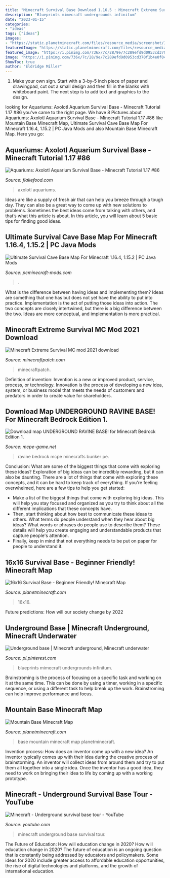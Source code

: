 ```yaml
---
title: "Minecraft Survival Base Download 1.16.5 : Minecraft Extreme Survival Mc Mod 2021 Download"
description: "Blueprints mimecraft undergrounds infinitum"
date: "2023-01-15"
categories:
- "ideas"
tags: ["ideas"]
images:
- "https://static.planetminecraft.com/files/resource_media/screenshot/1211/ScreenShot008_1688254.jpg"
featuredImage: "https://static.planetminecraft.com/files/resource_media/screenshot/1211/ScreenShot008_1688254.jpg"
featured_image: "https://i.pinimg.com/736x/7c/28/9e/7c289efd9d0953cd370f1b4e0f04a325.jpg"
image: "https://i.pinimg.com/736x/7c/28/9e/7c289efd9d0953cd370f1b4e0f04a325.jpg"
ShowToc: true
author: "Eldridge Miller"
---
```



1. Make your own sign. Start with a 3-by-5 inch piece of paper and drawingpad, cut out a small design and then fill in the blanks with whiteboard paint. The next step is to add text and graphics to the design.

	

		
looking for Aquariums: Axolotl Aquarium Survival Base - Minecraft Tutorial 1.17 #86 you've came to the right page. We have 8 Pictures about Aquariums: Axolotl Aquarium Survival Base - Minecraft Tutorial 1.17 #86 like Mountain Base Minecraft Map, Ultimate Survival Cave Base Map For Minecraft 1.16.4, 1.15.2 | PC Java Mods and also Mountain Base Minecraft Map. Here you go:
		
    
## Aquariums: Axolotl Aquarium Survival Base - Minecraft Tutorial 1.17 #86

<img loading=lazy src="https://www.flakefood.com/wp-content/uploads/2021/03/1615267204_maxresdefault.jpg" onerror="this.onerror=null;this.src='https://tse3.mm.bing.net/th?id=OIP.jalJIiirM-MIptrhDH6G8wHaEK&amp;pid=15.1';" alt="Aquariums: Axolotl Aquarium Survival Base - Minecraft Tutorial 1.17 #86">

_Source: flakefood.com_

>axolotl aquariums. 

	

Ideas are like a supply of fresh air that can help you breeze through a tough day. They can also be a great way to come up with new solutions to problems. Sometimes the best ideas come from talking with others, and that’s what this article is about. In this article, you will learn about 5 basic tips for finding good ideas.

    
## Ultimate Survival Cave Base Map For Minecraft 1.16.4, 1.15.2 | PC Java Mods

<img loading=lazy src="https://pcminecraft-mods.com/wp-content/uploads/2020/09/Screenshot_10-740x420.jpg" onerror="this.onerror=null;this.src='https://tse1.mm.bing.net/th?id=OIP.f7HjOon7p57E-TmxfSUXpwHaEN&amp;pid=15.1';" alt="Ultimate Survival Cave Base Map For Minecraft 1.16.4, 1.15.2 | PC Java Mods">

_Source: pcminecraft-mods.com_

>. 

	

What is the difference between having ideas and implementing them?
Ideas are something that one has but does not yet have the ability to put into practice. Implementation is the act of putting those ideas into action. The two concepts are closely intertwined, but there is a big difference between the two. Ideas are more conceptual, and implementation is more practical.

    
## Minecraft Extreme Survival MC Mod 2021 Download

<img loading=lazy src="https://files.minecraftpatch.com/addons/extreme-survival-mc/screenshots/extreme-survival-mc-scr-1.png" onerror="this.onerror=null;this.src='https://tse3.mm.bing.net/th?id=OIP.uTHcs-B7xn3dXiZkpcKQOgHaHa&amp;pid=15.1';" alt="Minecraft Extreme Survival MC mod 2021 download">

_Source: minecraftpatch.com_

>minecraftpatch. 

	

Definition of invention:
Invention is a new or improved product, service, process, or technology. Innovation is the process of developing a new idea, system, or business model that meets the needs of customers and predators in order to create value for shareholders.

    
## Download Map UNDERGROUND RAVINE BASE! For Minecraft Bedrock Edition 1.

<img loading=lazy src="http://mcpe-game.net/uploads/posts/2019-04/medium/1556479414_underground-ravine-base_6.png" onerror="this.onerror=null;this.src='https://tse3.mm.bing.net/th?id=OIP.8BLUkqLarGzJ2SxCEkKwAgHaEL&amp;pid=15.1';" alt="Download map UNDERGROUND RAVINE BASE! for Minecraft Bedrock Edition 1.">

_Source: mcpe-game.net_

>ravine bedrock mcpe minecrafts bunker pe. 

	

Conclusion: What are some of the biggest things that come with exploring these ideas?
Exploration of big ideas can be incredibly rewarding, but it can also be daunting. There are a lot of things that come with exploring these concepts, and it can be hard to keep track of everything. If you're feeling overwhelmed, here are a few tips to help you get started: 
- Make a list of the biggest things that come with exploring big ideas. This will help you stay focused and organized as you try to think about all the different implications that these concepts have. 
- Then, start thinking about how best to communicate these ideas to others. What terms do people understand when they hear about big ideas? What words or phrases do people use to describe them? These details will help you create engaging and understandable products that capture people's attention. 
- Finally, keep in mind that not everything needs to be put on paper for people to understand it.

    
## 16x16 Survival Base - Beginner Friendly! Minecraft Map

<img loading=lazy src="https://static.planetminecraft.com/files/resource_media/screenshot/1803/2018-01-18-17-17-45-1516292544.png" onerror="this.onerror=null;this.src='https://tse4.mm.bing.net/th?id=OIP.awRY4p3SJ_UE_2lSNcGjSgHaEK&amp;pid=15.1';" alt="16x16 Survival Base - Beginner Friendly! Minecraft Map">

_Source: planetminecraft.com_

>16x16. 

	

Future predictions: How will our society change by 2022
 

    
## Underground Base | Minecraft Underground, Minecraft Underwater

<img loading=lazy src="https://i.pinimg.com/736x/7c/28/9e/7c289efd9d0953cd370f1b4e0f04a325.jpg" onerror="this.onerror=null;this.src='https://tse4.mm.bing.net/th?id=OIP.AmzanApJTPh49tbayOcCRgHaEK&amp;pid=15.1';" alt="Underground base | Minecraft underground, Minecraft underwater">

_Source: pl.pinterest.com_

>blueprints mimecraft undergrounds infinitum. 

	

Brainstroming is the process of focusing on a specific task and working on it at the same time. This can be done by using a timer, working in a specific sequence, or using a different task to help break up the work. Brainstroming can help improve performance and focus.

    
## Mountain Base Minecraft Map

<img loading=lazy src="https://static.planetminecraft.com/files/resource_media/screenshot/1211/ScreenShot008_1688254.jpg" onerror="this.onerror=null;this.src='https://tse3.mm.bing.net/th?id=OIP.yjYYMyxdV3UHEwqisG9dzwHaDx&amp;pid=15.1';" alt="Mountain Base Minecraft Map">

_Source: planetminecraft.com_

>base mountain minecraft map planetminecraft. 

	

Invention process: How does an inventor come up with a new idea?
An inventor typically comes up with their idea during the creative process of brainstorming. An inventor will collect ideas from around them and try to put them all together into a single idea. Once the inventor has a good idea, they need to work on bringing their idea to life by coming up with a working prototype.

    
## Minecraft - Underground Survival Base Tour - YouTube

<img loading=lazy src="http://i.ytimg.com/vi/POk71mS7FvU/maxresdefault.jpg" onerror="this.onerror=null;this.src='https://tse1.mm.bing.net/th?id=OIP.StvzDa-jTIeKCYWlf4uZYwHaEK&amp;pid=15.1';" alt="Minecraft - Underground survival base tour - YouTube">

_Source: youtube.com_

>minecraft underground base survival tour. 

	

The Future of Education: How will education change in 2020?
How will education change in 2020? The future of education is an ongoing question that is constantly being addressed by educators and policymakers. Some ideas for 2020 include greater access to affordable education opportunities, the rise of digital technologies and platforms, and the growth of international education.

